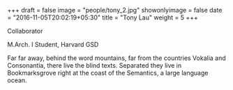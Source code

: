 +++
draft = false
image = "people/tony_2.jpg"
showonlyimage = false
date = "2016-11-05T20:02:19+05:30"
title = "Tony Lau"
weight = 5
+++

Collaborator

M.Arch. I Student, Harvard GSD
<!--more-->

Far far away, behind the word mountains, far from the countries Vokalia and Consonantia, there live the blind texts. Separated they live in Bookmarksgrove right at the coast of the Semantics, a large language ocean.


